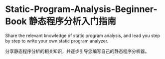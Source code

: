 # Static-Program-Analysis-Beginner-Book 静态程序分析入门指南

Share the relevant knowledge of static program analysis, and lead you step by step to write your own static program analyzer. 

分享静态程序分析的相关知识，并逐步引导您编写自己的静态程序分析器。

